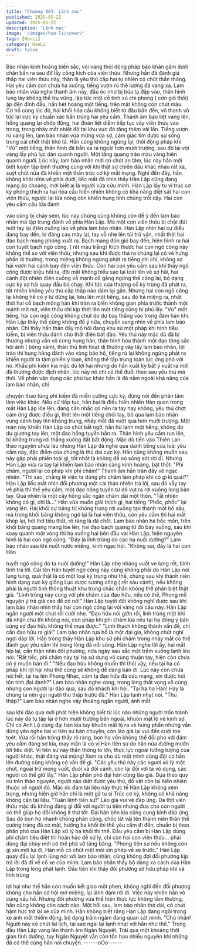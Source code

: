 ```yaml
---
title: "Chương 883: Lãnh mạc"
published: 2025-05-22
updated: 2025-05-22
description: 'Lãnh mạc'
image: '/images/han-li/cover/'
tags: [HanLi]
category: HanLi
draft: false
---
```


Bào nhân kinh hoảng biến sắc, vội vàng thôi động pháp bảo khăn
gầm dưới chân bắn ra sau đỡ lấy công kích của viên thứu. Nhưng
hắn đã đánh giá thấp hai viên thứu này, thân là yêu thú cấp hai tự
nhiên có chút thần thông.
Hai yêu cầm còn chưa hạ xuống, tiếng vượn rú thê lương đã
vang xa. Lam bào nhân vừa nghe thanh âm này, đầu óc như bị
búa tạ đập vào, thân hình lung lay không thể trụ vững, lập tức một
cỗ tinh xú chi phong ( cơn gió thối) ập đến đỉnh đầu, hắn hét
hoảng một tiếng, trên mặt không còn chút máu.
Cơ hồ cùng lúc đó, hai khối hỏa cầu không biết từ đâu bắn đến,
vô thanh vô tức lại cực kỳ chuẩn xác bắn trúng hai yêu cầm.
Thanh âm bạo liệt vang lên, hồng quang lại chớp động, hai đoàn
liệt diễm tiếp tục vây viên thứu vào trong, trong nháy mắt nhiệt độ
tại khu vực đó tăng thêm vài lần.
Tiếng vượn rú vang lên, lam bào nhân vừa mừng vừa sợ, cảm
giác tìm được sự sống trong cái chết thật khó tả. Hắn cũng không
ngừng lại, thôi động pháp khí "Vù" một tiếng, thân hình đã bắn xa
ra ngoài hơn mười trượng, sau đó lại vội vàng lấy phù lục dán
quanh người. Một tầng quang tráo màu vàng hiện quanh người.
Lúc này, lam bào nhân mới có chút an tâm, lúc này hắn mới biết
luyện tập bình thường cùng với khi thật sự chiến đấu khác nhau
rất xa, suýt chút nữa đã khiến một thân trúc cơ kỳ mất mạng.
Nghĩ đến đây, hắn không khỏi nhìn về phía dưới, liếc mắt đã nhìn
thấy Hàn Lập cũng đang mang áo choàng, mới biết ai là người
vừa cứu mình.
Hàn Lập lấy tu vi trúc cơ kỳ phóng thích ra hai hỏa cầu hiển nhiên
không có khả năng diệt sát hai con viên thứu, ngược lại lửa nóng
còn khiến hung tính chúng trỗi dậy. Hai con yêu cầm cầu lửa đánh

vào cũng bị cháy sém, lúc này chúng cũng không còn để ý đến
lam bào nhân mà tập trung đánh về phía Hàn Lập.
Mà một con viên thứu bị chặt đứt một tay lại điên cuồng lao về
phía lam bào nhân. Hàn Lập nhìn hai cự điểu đang bay đến, lơ
đãng cau mày lại, tay vỗ nhẹ lên túi trữ vận, nhất thời hai đạo
bạch mang phóng xuất ra.
Bạch mang đón gió bay đến, hiện hình ra hai con tuyết bạch ngô
công. ( rết màu trắng) Kích thước hai con ngô công này không thể
so với viên thứu, nhưng sau khi được thả ra chúng lại có vẻ hưng
phấn dị thường, trong miệng không ngừng phát ra tiếng chi chi,
không sợ hãi vươn hai cánh bay đến viên thứu.
Còn hai con yêu cầm sau khi thấy ngô công được triệu hồi ra, đôi
mắt không hiểu sao lại toát lên vẻ sợ hãi, hai cánh đột nhiên điên
cuồng vỗ mạnh cố gắng ngừng thế công lại, bộ dạng cực kỳ sợ
hãi quay đầu bỏ chạy. Khí tức của thượng cổ kỳ trùng đã phát ra,
tất nhiên không yêu thú cấp thấp nào dám lại gần.
Nhưng hai con ngô công lại không hề có ý tứ dừng lại, kêu lên
một tiếng, sau đó há miệng ra, nhất thời hai cỗ bạch mông hàn
khí tràn ra biến không gian phía trước thành một mảnh mờ mịt,
viên thứu chỉ kịp thét lên một tiếng cũng bị phủ lấy. "Vù" một tiếng,
hai con ngô công không chút do dự bay thẳng vào trong đám hàn
khí.
Hàn Lập thấy thế cũng không để ý nữa, chuyển sang nhìn về phía
lam bào nhân. Chỉ thấy hắn thân đầy mồ hôi đang khu sử một
pháp khí hình tiểu kiếm, bị viên thứu đánh cho thất điên bát đảo.
Yêu thú này mặc dù đã bị thương nhưng vẫn vô cùng hung hãn,
thân hình hóa thành một đạo tông sắc hôi ảnh ( bóng xám), thân
thủ linh hoạt dị thường vây lấy lam bào nhân, lợi trảo thì hung
hăng đánh vào vòng bảo hộ, tiếng rú lại không ngừng phát ra
khiến người ta tâm phiền ý loạn, không thể tập trung toàn lực ứng
phó với nó. Khẩu phi kiếm kia mặc dù lợi hại nhưng do hắn xuất
kỳ bất ý xuất ra mới đả thương được địch nhân, lúc này nó chỉ có
thể đuổi theo sau yêu thú mà thôi. Về phần vận dụng các phù lục
khác hẳn là đã nằm ngoài khả năng của lam bào nhân, chỉ

chuyện thao túng phi kiếm đã miễn cưỡng cực kỳ, đừng nói đến
phân tâm làm việc khác. Nếu cứ tiếp tục, hắn bại là điều hiển
nhiên
Hàn quan trong mắt Hàn Lập lóe lên, đang cân nhắc có nên ra tay
hay không, yêu thú chợt cảm ứng được điều gì, thét lên một tiếng
chói tay, bỏ qua lam bào nhân vung cánh bay lên không trung,
nháy mắt đã vượt qua hơn mười trượng. Một màn này khiến Hàn
Lập có chút bất ngờ, hắn hừ lạnh một tiếng, không do dự giương
tay lên, một đao hồng tuyến bắn ra.
Thân hình yêu cầm run lên, từ không trung rơi thẳng xuống đất
bất động. Mặc dù tiến vào Thiên Lan thảo nguyên chưa lâu nhưng
Hàn Lập đã nghe qua danh tiếng của loài yêu cầm này, đặc điểm
của chúng là thù dai cực kỳ. Hắn cũng không muốn sau này gặp
phải phiền toái gì, tốt nhất là không để nó sống sót rời đi.
Nhưng Hàn Lập vừa ra tay lại khiến lam bào nhân càng kinh
hoảng, bật thốt: "Phi châm, ngươi lại có pháp khí phi châm!"
Thanh âm hắn tràn đầy vẻ ngạc nhiên.
"Thì sao, chẳng lẽ việc ta dùng phi châm làm pháp khí có gì kì
quái?" Hàn Lập liếc mắt nhìn đối phương một cái thản nhiên trả
lời, sau đó vẫy tay về phía thi thể yêu cầm, một đạo hồng tuyến từ
đó vụt ra rơi xuống lòng bàn tay. Quả nhiên là một cây hồng sắc
ngân châm dài một thốn.
"Tất nhiên không có gì, chỉ là…"
Hắn vừa muốn giải thích gì, hai tiếng "Phốc, phốc" lại vang lên.
Hai khối cự băng từ không trung rơi xuống tạo thành một hố sâu,
mà trong khối băng không ngờ lại là hai viên thứu, còn yêu cầm
thì hai mắt khép lại, hơi thở tiêu thất, rõ ràng là đã chết. Lam bào
nhân há hốc mồn, trên khối băng quang mang lóe lên, hai đạo
bạch quang từ đó bay xuống, sau khi xoay quanh một vòng thì hạ
xuống hai bên đầu vai Hàn Lập, hiện nguyên hình là hai con ngô
công.
"Đây là linh trùng do các hạ nuôi dưỡng?" Lam bào nhân sau khi
nuốt nước miếng, kinh ngạc hỏi. "Không sai, đây là hai con Hàn

tuyết ngô công do ta nuôi dưỡng!" Hàn Lập nhẹ nhàng vuốt ve
lưng rết, bình tĩnh trả lời.
Cái tên Hàn tuyết ngô công này cũng không phải do Hàn Lập nói
lung tung, quả thật là có một loại kỳ trùng như thế, chúng sau khi
thành niên hình dạng cực kỳ giống Lục dược sương công ( rết
sáu cánh), nếu không phải là người tinh thông thuật khu trùng
chắc chắn không thể phân biệt thật giả.
"Linh trùng này cùng với phi châm của đạo hữu, nếu có thể,
Phong mỗ nguyện ý trả giá cao để có nó!" Hàn Lập tuyệt đối
không nghĩ được sau khi lam bào nhân nhìn thấy hai con ngô
công lại vội vàng nói câu này.
Hàn Lập ngẩn người một chút rồi cười nhẹ. "Đạo hữu nói giỡn rồi,
linh trùng một khi đã nhận chủ thì không nói, còn pháp khí phi
châm kia nếu tại hạ đồng ý bán cũng sợ đạo hữu không thể mua
được."
"Linh thạch không thành vấn đề, chỉ cần đạo hữu ra giá!" Lam bào
nhân tựa hồ là một đại gia, không chút nghĩ ngợi đáp lời. Hắn
trông thấy Hàn Lập khu sử phi châm trong nháy mắt có thể đánh
gục yêu cầm thì trong lòng đã nổi sóng.
Hàn Lập nghe lời ấy, hai mắt híp lại, cẩn thận nhìn đối phương,
nửa ngày sau sắc mặt trầm xuống lạnh lẽo nói: "Rất tiếc, phi
châm này tại hạ sử dụng vô cùng thuận tay, hiện còn chưa có ý
muốn bán đi."
"Nếu đạo hữu không muốn thì thôi vậy, nếu tại hạ có pháp khí lợi
hại như thế cũng sẽ không dễ dàng bán đi. Lúc nãy còn chưa nói
hết, tại hạ tên Phong Nhạc, cảm tạ đạo hữu đã cứu mạng, xin
được hỏi tôn tính đại danh?" Lam bào nhân nghe xong, trong lòng
thất vọng vô cùng nhưng con ngươi lại đảo qua, sau đó khách khí
hỏi.
"Tại hạ họ Hàn! Hay là chúng ta nên gọi người thu thập trước đã."
Hàn Lập lạnh nhạt nói.
"Thu thập?" Lam bào nhân nghe vậy thoáng ngẩn người, ánh mắt

sau khi đảo qua mới phát hiện không biết từ lúc nào những người
trốn tránh lúc nãy đã tụ tập lại ở hơn mười trượng bên ngoài,
khuôn mặt lộ vẻ kính sợ. Chỉ có Anh Lộ cùng đại hán kia tuy
khuôn mặt lộ ra vẻ hưng phấn nhưng vẫn đứng yên nghe hai vị
tiên sư bàn chuyện, còn lão giả lại vui đến cười toe toét. Vừa rồi
hắn trông thấy rõ ràng, bọn họ vốn không thể đối phó với đám yêu
cầm đáng sợ kia, may mắn là có vị Hàn tiên sư do hắn nửa
đường mướn tới tiêu diệt. Vị tiên sư này thần thông to lớn, thực
lực ngoài tưởng tượng của người khác, thật đáng vui mừng!
Xem ra cho dù một mình cùng đội có hắn lên đường cũng không
có vấn đề gì. "Các yêu thú này các ngươi xử lý một chút, ngoài trừ
móng vuốt, đuôi và đôi cánh, còn lại đối với ta vô dụng, các ngươi
có thể giữ lấy." Hàn Lập phân phó đại hán cùng lão giả.
Dựa theo quy củ trên thảo nguyên, người nào diệt được yêu thú,
đồ vật còn lại hiển nhiên thuộc về người đó. Mặc dù đám tài liệu
này thực tế Hàn Lập không xem trọng, nhưng hiện giờ hắn chỉ là
một gã tu sĩ Trúc cơ kỳ, không có khả năng không cần tài liệu.
"Tuân lệnh tiên sư!" Lão giả vui vẻ đáp ứng.
Da thịt viên thứu mặc dù không đáng gì đối với người tu tiên
nhưng đưa cho con người có thể giúp họ đổi không ít thứ tốt. Đại
hán bên kia cũng cung kính đáp ứng.
Sau đó bọn họ nhanh chóng phân công, chốc lát vài tên thanh
niên thân thể cường tráng đã có mặt, hướng ba khối thi thể yêu
cầm đi đến, chuẩn bị theo phân phó của Hàn Lập xử lý ba khối thi
thể. Đầu yêu cầm bị Hàn Lập dùng phi châm tiêu diệt thì hoàn
hảo dễ xử lý, chỉ còn hai con viên thứu… phải dùng đại chùy mới
có thể phá vỡ tảng băng.
"Phong tiên sư nếu không còn gì xin mời lui đi, Hàn mỗ có chút
mệt mỏi xin phép về xe trước." Hàn Lập quay đầu lại lạnh lùng nói
với lam bào nhân, cũng không đợi đối phương kịp trả lời đã đi về
cỗ xe của mình.
Lam bào nhân thấy bộ dạng xa cách của Hàn Lập trong lòng phát
lạnh. Đầu tiên khi thấy đối phương sở hữu pháp khí và linh trùng

lợi hại như thế hắn còn muốn kết giao một phen, không nghĩ đến
đối phương không cho hắn cơ hội mở miệng, lại lãnh đạm rời đi.
Việc này khiến hắn vô cùng xấu hổ. Nhưng đối phương vừa thể
hiện thực lực không tầm thường, hắn cũng không còn cách nào.
Một hồi sau, lam bào nhân thở dài, có chút hậm hực trở lại xe của
mình. Hắn không biết rằng Hàn Lập đang ngồi trong xe ánh mắt
thiểm động, bộ dạng trầm ngâm đang quan sát mình.
"Chủ nhân! Người này có chút lai lịch, tại sao ngài lại lạnh nhạt với
hắn như thế." Trong đầu Hàn Lập vang lên thanh âm Ngân
Nguyệt. Trải qua một khoảng thời gian tĩnh dưỡng, tuy Ngân
Nguyệt vẫn còn tổn hao nhiều nguyên khí những đã có thể cùng
hắn nói chuyện.
------oOo------
